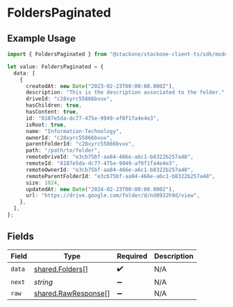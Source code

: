 # FoldersPaginated

## Example Usage

```typescript
import { FoldersPaginated } from "@stackone/stackone-client-ts/sdk/models/shared";

let value: FoldersPaginated = {
  data: [
    {
      createdAt: new Date("2023-02-23T00:00:00.000Z"),
      description: "This is the description associated to the folder.",
      driveId: "c28xyrc55866bvuv",
      hasChildren: true,
      hasContent: true,
      id: "8187e5da-dc77-475e-9949-af0f1fa4e4e3",
      isRoot: true,
      name: "Information-Technology",
      ownerId: "c28xyrc55866bvuv",
      parentFolderId: "c28xyrc55866bvuv",
      path: "/path/to/folder",
      remoteDriveId: "e3cb75bf-aa84-466e-a6c1-b8322b257a48",
      remoteId: "8187e5da-dc77-475e-9949-af0f1fa4e4e3",
      remoteOwnerId: "e3cb75bf-aa84-466e-a6c1-b8322b257a48",
      remoteParentFolderId: "e3cb75bf-aa84-466e-a6c1-b8322b257a48",
      size: 1024,
      updatedAt: new Date("2024-02-23T00:00:00.000Z"),
      url: "https://drive.google.com/folder/d/nd8932h9d/view",
    },
  ],
};
```

## Fields

| Field                                                             | Type                                                              | Required                                                          | Description                                                       |
| ----------------------------------------------------------------- | ----------------------------------------------------------------- | ----------------------------------------------------------------- | ----------------------------------------------------------------- |
| `data`                                                            | [shared.Folders](../../../sdk/models/shared/folders.md)[]         | :heavy_check_mark:                                                | N/A                                                               |
| `next`                                                            | *string*                                                          | :heavy_minus_sign:                                                | N/A                                                               |
| `raw`                                                             | [shared.RawResponse](../../../sdk/models/shared/rawresponse.md)[] | :heavy_minus_sign:                                                | N/A                                                               |